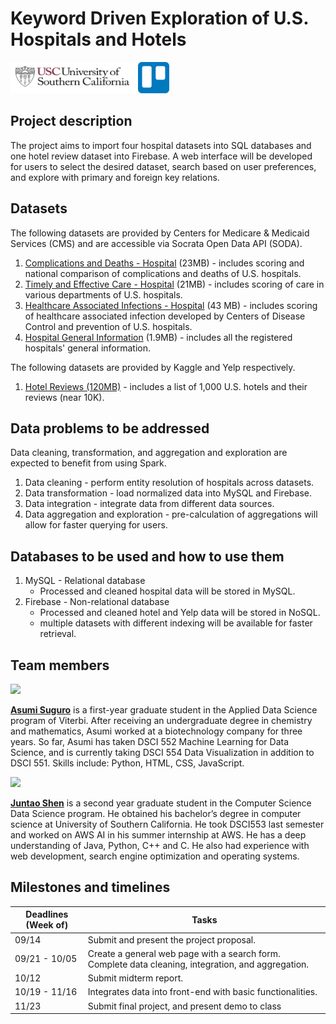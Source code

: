 # Keyword Driven Exploration of U.S. Hospitals and Hotels

[<img src="readme/viterbi_logo.png" width="200" height="50"/>](https://datascience.usc.edu/courses/) [<img src="readme/trello-mark-blue.png" width="50" height="50"/>](https://trello.com/b/0f4K5jkH/project)

## Project description

The project aims to import four hospital datasets into SQL databases and one hotel review dataset into Firebase. A web interface will be developed for users to select the desired dataset, search based on user preferences, and explore with primary and foreign key relations.

## Datasets
The following datasets are provided by Centers for Medicare & Medicaid Services (CMS) and are accessible via Socrata Open Data API (SODA).

1. [Complications and Deaths - Hospital](https://data.medicare.gov/Hospital-Compare/Complications-and-Deaths-Hospital/ynj2-r877) (23MB) - includes scoring and national comparison of complications and deaths of U.S. hospitals.
2. [Timely and Effective Care - Hospital](https://data.medicare.gov/Hospital-Compare/Timely-and-Effective-Care-Hospital/yv7e-xc69) (21MB) - includes scoring of care in various departments of U.S. hospitals.
3. [Healthcare Associated Infections - Hospital](https://data.medicare.gov/Hospital-Compare/Healthcare-Associated-Infections-Hospital/77hc-ibv8) (43 MB) - includes scoring of healthcare associated infection developed by Centers of Disease Control and prevention of U.S. hospitals.
4. [Hospital General Information](https://data.medicare.gov/Hospital-Compare/Hospital-General-Information/xubh-q36u) (1.9MB) - includes all the registered hospitals' general information.


The following datasets are provided by Kaggle and Yelp respectively.

1. [Hotel Reviews (120MB)](http://kaggle.com/datafiniti/hotel-reviews?select=Datafiniti_Hotel_Reviews_Jun19.csv) - includes a list of 1,000 U.S. hotels and their reviews (near 10K).


## Data problems to be addressed
Data cleaning, transformation, and aggregation and exploration are expected to benefit from using Spark.

1. Data cleaning - perform entity resolution of hospitals across datasets.
2. Data transformation - load normalized data into MySQL and Firebase.
3. Data integration - integrate data from different data sources.
4. Data aggregation and exploration - pre-calculation of aggregations will allow for faster querying
for users.

## Databases to be used and how to use them
1. MySQL - Relational database
	* Processed and cleaned hospital data will be stored in MySQL. 
2. Firebase - Non-relational database
	* Processed and cleaned hotel and Yelp data will be stored in NoSQL.
	* multiple datasets with different indexing will be available for faster retrieval.

## Team members

[<img src="https://ca.slack-edge.com/ENCHN8KSS-W01837GG2R5-13c82d0fd4f3-512" width="200"/>](mailto:suguro@usc.edu)

**[Asumi Suguro](https://www.linkedin.com/in/asumi-suguro/)** is a first-year graduate student in the Applied Data Science program of Viterbi. After receiving an undergraduate degree in chemistry and mathematics, Asumi worked at a biotechnology company for three years. So far, Asumi has taken DSCI 552 Machine Learning for Data Science, and is currently taking DSCI 554 Data Visualization in addition to DSCI 551. Skills include: Python, HTML, CSS, JavaScript.

[<img src="https://ca.slack-edge.com/ENCHN8KSS-W0182SSSPSB-2290b4b686dc-512" width="200"/>](mailto:juntaosh@usc.edu)

**[Juntao Shen](https://www.linkedin.com/in/juntao-kenneth-shen-b31b3094/)** is a second year graduate student in the Computer Science Data Science program. He obtained his bachelor’s degree in computer science at University of Southern California. He took DSCI553 last semester and worked on AWS AI in his summer internship at AWS. He has a deep understanding of Java, Python, C++ and C. He also had experience with web development, search engine optimization and operating systems.

## Milestones and timelines

Deadlines (Week of)     |Tasks|
------------------------|------------------|
09/14 |Submit and present the project proposal.
09/21 - 10/05 | Create a general web page with a search form. Complete data cleaning, integration, and aggregation.
10/12|Submit midterm report.
10/19 - 11/16|Integrates data into front-end with basic functionalities.
11/23|Submit final project, and present demo to class

